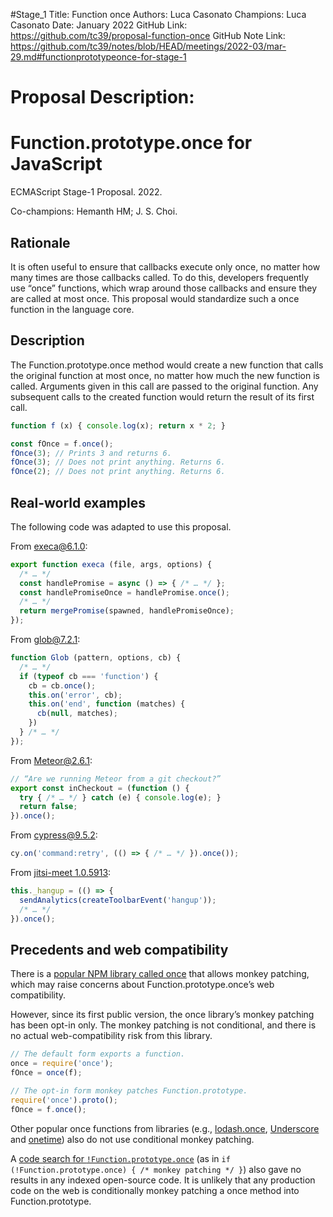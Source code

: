 #Stage_1
Title: Function once
Authors: Luca Casonato
Champions: Luca Casonato
Date: January 2022
GitHub Link: https://github.com/tc39/proposal-function-once
GitHub Note Link: https://github.com/tc39/notes/blob/HEAD/meetings/2022-03/mar-29.md#functionprototypeonce-for-stage-1

# Proposal Description:
# Function.prototype.once for JavaScript
ECMAScript Stage-1 Proposal. 2022.

Co-champions: Hemanth HM; J. S. Choi.

## Rationale
It is often useful to ensure that callbacks execute only once, no matter how
many times are those callbacks called. To do this, developers frequently use
“once” functions, which wrap around those callbacks and ensure they are called
at most once. This proposal would standardize such a once function in the
language core.

## Description
The Function.prototype.once method would create a new function that calls the
original function at most once, no matter how much the new function is called.
Arguments given in this call are passed to the original function. Any
subsequent calls to the created function would return the result of its first
call.

```js
function f (x) { console.log(x); return x * 2; }

const fOnce = f.once();
fOnce(3); // Prints 3 and returns 6.
fOnce(3); // Does not print anything. Returns 6.
fOnce(2); // Does not print anything. Returns 6.
```

## Real-world examples
The following code was adapted to use this proposal.

From [execa@6.1.0][]:
```js
export function execa (file, args, options) {
  /* … */
  const handlePromise = async () => { /* … */ };
  const handlePromiseOnce = handlePromise.once();
  /* … */
  return mergePromise(spawned, handlePromiseOnce);
});
```

From [glob@7.2.1][]:
```js
function Glob (pattern, options, cb) {
  /* … */
  if (typeof cb === 'function') {
    cb = cb.once();
    this.on('error', cb);
    this.on('end', function (matches) {
      cb(null, matches);
    })
  } /* … */
});
```

From [Meteor@2.6.1][]:
```js
// “Are we running Meteor from a git checkout?”
export const inCheckout = (function () {
  try { /* … */ } catch (e) { console.log(e); }
  return false;
}).once();
```

From [cypress@9.5.2][]:
```js
cy.on('command:retry', (() => { /* … */ }).once());
```

From [jitsi-meet 1.0.5913][]:
```js
this._hangup = (() => {
  sendAnalytics(createToolbarEvent('hangup'));
  /* … */
}).once();
```

[execa@6.1.0]: https://github.com/sindresorhus/execa/blob/v6.1.0/index.js
[glob@7.2.1]: https://github.com/isaacs/node-glob/blob/v7.2.1/glob.js
[Meteor@2.6.1]: https://github.com/meteor/meteor/blob/release/METEOR%402.6.1/tools/fs/files.ts
[cypress@9.5.2]: https://github.com/cypress-io/cypress/blob/v9.5.2/packages/driver/cypress/integration/commands/waiting_spec.js
[jitsi-meet 1.0.5913]: https://github.com/jitsi/jitsi-meet/blob/stable/jitsi-meet_7001/react/features/toolbox/components/HangupButton.js

## Precedents and web compatibility

There is a [popular NPM library called once][NPM once] that allows monkey
patching, which may raise concerns about Function.prototype.once’s web
compatibility.

However, since its first public version, the once library’s monkey patching has
been opt-in only. The monkey patching is not conditional, and there is no actual web-compatibility risk from this library.

```js
// The default form exports a function.
once = require('once');
fOnce = once(f);

// The opt-in form monkey patches Function.prototype.
require('once').proto();
fOnce = f.once();
```

Other popular once functions from libraries (e.g., [lodash.once][], [Underscore][] and [onetime][]) also do not use conditional monkey patching.

A [code search for `!Function.prototype.once`][code search] (as in `if
(!Function.prototype.once) { /* monkey patching */ }`) also gave no results in
any indexed open-source code. It is unlikely that any production code on the
web is conditionally monkey patching a once method into Function.prototype.

[NPM once]: https://www.npmjs.com/package/once
[lodash.once]: https://www.npmjs.com/package/lodash.once
[Underscore]: https://www.npmjs.com/package/underscore
[onetime]: https://www.npmjs.com/package/onetime
[code search]: https://sourcegraph.com/search?q=context:global+%21Function.prototype.once&patternType=literal
